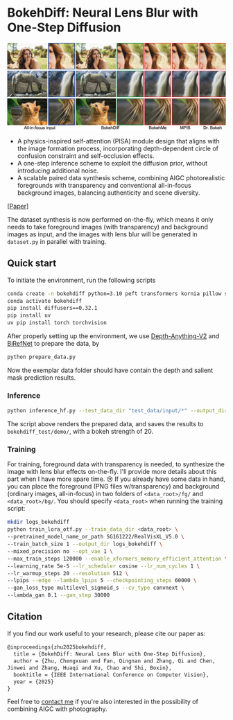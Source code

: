 # BokehDiff: Neural Lens Blur with One-Step Diffusion

![45 Teaser](banner/45-teaser.jpg)
![13 Teaser](banner/13-teaser.jpg)
![0 Teaser](banner/0-teaser.jpg)

- A physics-inspired self-attention (PISA) module design that aligns with the image formation process, incorporating depth-dependent circle of confusion constraint and self-occlusion effects. 
- A one-step inference scheme to exploit the diffusion prior, without introducing additional noise.
- A scalable paired data synthesis scheme, combining AIGC photorealistic foregrounds with transparency and conventional all-in-focus background images, balancing authenticity and scene diversity.

[[Paper](https://drive.google.com/file/d/1CYNf7-HTmwdLbW4rjnDUqg6o62MLN-TL/view?usp=sharing)]

The dataset synthesis is now performed on-the-fly, which means it only needs to take foreground images (with transparency) and background images as input, and the images with lens blur will be generated in `dataset.py` in parallel with training.

## Quick start
To initiate the environment, run the following scripts
```bash
conda create -n bokehdiff python=3.10 peft transformers kornia pillow scikit-image piq lpips accelerate safetensors cupy xformers -c pytorch -c nvidia -c conda-forge
conda activate bokehdiff
pip install diffusers==0.32.1
pip install uv
uv pip install torch torchvision
```

After properly setting up the environment, we use [Depth-Anything-V2](https://github.com/DepthAnything/Depth-Anything-V2) and [BiRefNet](https://github.com/ZhengPeng7/BiRefNet) to prepare the data, by
```bash
python prepare_data.py
```

Now the exemplar data folder should have contain the depth and salient mask prediction results.

### Inference
```bash
python inference_hf.py --test_data_dir "test_data/input/*" --output_dir bokehdiff_test --enable_xformers_memory_efficient_attention --data_id demo --K 20
```
The script above renders the prepared data, and saves the results to `bokehdiff_test/demo/`, with a bokeh strength of 20.

### Training
For training, foreground data with transparency is needed, to synthesize the image with lens blur effects on-the-fly. I'll provide more details about this part when I have more spare time. 😢
If you already have some data in hand, you can place the foreground (PNG files w/transparency) and background (ordinary images, all-in-focus) in two folders of `<data_root>/fg/` and `<data_root>/bg/`. You should specify `<data_root>` when running the training script:
```bash
mkdir logs_bokehdiff
python train_lora_otf.py --train_data_dir <data_root> \
--pretrained_model_name_or_path SG161222/RealVisXL_V5.0 \
--train_batch_size 1 --output_dir logs_bokehdiff \
--mixed_precision no --opt_vae 1 \
--max_train_steps 120000 --enable_xformers_memory_efficient_attention \
--learning_rate 5e-5 --lr_scheduler cosine --lr_num_cycles 1 \
--lr_warmup_steps 20 --resolution 512 \
--lpips --edge --lambda_lpips 5 --checkpointing_steps 60000 \
--gan_loss_type multilevel_sigmoid_s --cv_type convnext \
--lambda_gan 0.1 --gan_step 30000
```


## Citation
If you find our work useful to your research, please cite our paper as:
```
@inproceedings{zhu2025bokehdiff,
  title = {BokehDiff: Neural Lens Blur with One-Step Diffusion},
  author = {Zhu, Chengxuan and Fan, Qingnan and Zhang, Qi and Chen, Jinwei and Zhang, Huaqi and Xu, Chao and Shi, Boxin},
  booktitle = {IEEE International Conference on Computer Vision},
  year = {2025}
}
```
Feel free to [contact me](https://freebutuselesssoul.github.io/) if you're also interested in the possibility of combining AIGC with photography.

